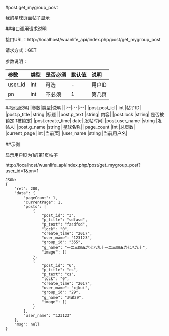 #post.get_mygroup_post

我的星球页面帖子显示

##接口调用请求说明

接口URL：http://localhost/wuanlife_api/index.php/post/get_mygroup_post

请求方式：GET

参数说明：

|参数|类型|是否必须|默认值|说明|
|:--|:--|:--|:--|:--|
|user_id	|int|	可选|	-|	用户ID|
|pn|	int	|不必须	|1|	第几页|

##返回说明
|参数|类型|说明|
|:--|:--|:--|
|post.post_id	|	int	|帖子ID|
|post.p_title	|string	|标题|
|post.p_text	|string|	内容|
|post.lock    |string|    是否被锁定 1被锁定|
|post.create_time|	date|	发帖时间|
|post.user_name	|string	|发帖人|
|post.g_name	|string|	星球名称|
|page_count	|int	|总页数|
|current_page	|int	|当前页|
|user_name   |string    |当前用户名|


##示例

显示用户ID为1的第1页帖子

http://localhost/wuanlife_api/index.php/post/get_mygroup_post?user_id=1&pn=1

    JSON:
    {
        "ret": 200,
        "data": {
            "pageCount": 1,
            "currentPage": 1,
            "posts": [
                {
                    "post_id": "3",
                    "p_title": "sdfasd",
                    "p_text": "fasdfsd",
                    "lock": "0",
                    "create_time": "2017",
                    "user_name": "123123",
                    "group_id": "355",
                    "g_name": "一二三四五六七八九十一二三四五六七八九十",
                    "image": []
                },
                {
                    "post_id": "6",
                    "p_title": "cs",
                    "p_text": "cs",
                    "lock": "0",
                    "create_time": "2017",
                    "user_name": "xjkui",
                    "group_id": "29",
                    "g_name": "测试29",
                    "image": []
                }
            ],
            "user_name": "123123"
        },
        "msg": null
    }
